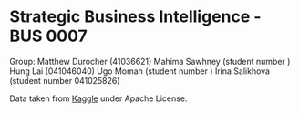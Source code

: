 # Strategic Business Intelligence - BUS 0007

Group:
Matthew Durocher (41036621)
Mahima Sawhney (student number )
Hung Lai (041046040)
Ugo Momah (student number )
Irina Salikhova (student number 041025826)


Data taken from [Kaggle](https://www.kaggle.com/datasets/teamincribo/credit-card-fraud) under Apache License.
